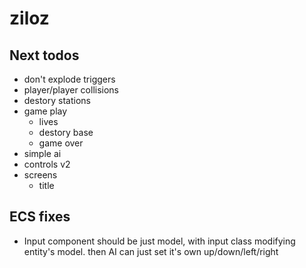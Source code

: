 # ziloz

## Next todos

- don't explode triggers
- player/player collisions
- destory stations
- game play
	- lives
	- destory base
	- game over
- simple ai
- controls v2
- screens
	- title

## ECS fixes

- Input component should be just model, with input class modifying entity's model.
  then AI can just set it's own up/down/left/right


